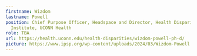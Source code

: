 ```yaml
---
firstname: Wizdom
lastname: Powell
position: Chief Purpose Officer, Headspace and Director, Health Disparities
  Institute, UCONN Health
role: TBA
url: https://health.uconn.edu/health-disparities/wizdom-powell-ph-d/
picture: https://www.ipsp.org/wp-content/uploads/2024/03/Wizdom-Powell.png
---
```

